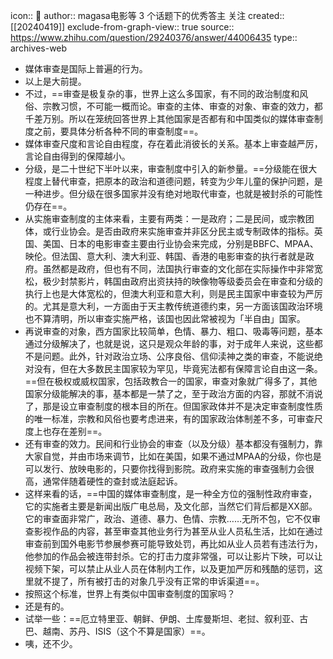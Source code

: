 icon:: 💾
author:: magasa电影等 3 个话题下的优秀答主 关注
created:: [[20240419]]
exclude-from-graph-view:: true
source:: https://www.zhihu.com/question/29240376/answer/44006435
type:: archives-web

- 媒体审查是国际上普遍的行为。
- 以上是大前提。
- 不过，==审查是极复杂的事，世界上这么多国家，有不同的政治制度和风俗、宗教习惯，不可能一概而论。审查的主体、审查的对象、审查的效力，都千差万别。所以在笼统回答世界上其他国家是否都有和中国类似的媒体审查制度之前，要具体分析各种不同的审查制度==。
- 媒体审查尺度和言论自由程度，存在着此消彼长的关系。基本上审查越严厉，言论自由得到的保障越小。
- 分级，是二十世纪下半叶以来，审查制度中引入的新参量。==分级能在很大程度上替代审查，把原本的政治和道德问题，转变为少年儿童的保护问题，是一种进步。但分级在很多国家并没有绝对地取代审查，也就是被封杀的可能性仍存在==。
- 从实施审查制度的主体来看，主要有两类：一是政府；二是民间，或宗教团体，或行业协会。是否由政府来实施审查并非区分民主或专制政体的指标。英国、美国、日本的电影审查主要由行业协会来完成，分别是BBFC、MPAA、映伦。但法国、意大利、澳大利亚、韩国、香港的电影审查的执行者就是政府。虽然都是政府，但也有不同，法国执行审查的文化部在实际操作中非常宽松，极少封禁影片，韩国由政府出资扶持的映像物等级委员会在审查和分级的执行上也是大体宽松的，但澳大利亚和意大利，则是民主国家中审查较为严厉的。尤其是意大利，一方面由于天主教传统道德约束，另一方面该国政治环境也不算清明，所以审查实施严格，该国也因此常被视为「半自由」国家。
- 再说审查的对象，西方国家比较简单，色情、暴力、粗口、吸毒等问题，基本通过分级解决了，也就是说，这只是观众年龄的事，对于成年人来说，这些都不是问题。此外，针对政治立场、公序良俗、信仰渎神之类的审查，不能说绝对没有，但在大多数民主国家较为罕见，毕竟宪法都有保障言论自由这一条。==但在极权或威权国家，包括政教合一的国家，审查对象就广得多了，其他国家分级能解决的事，基本都是一禁了之，至于政治方面的内容，那就不消说了，那是设立审查制度的根本目的所在。但国家政体并不是决定审查制度性质的唯一标准，宗教和风俗也要考虑进来，有的国家政治体制差不多，可审查尺度上也存在差别==。
- 还有审查的效力。民间和行业协会的审查（以及分级）基本都没有强制力，靠大家自觉，并由市场来调节，比如在美国，如果不通过MPAA的分级，你也是可以发行、放映电影的，只要你找得到影院。政府来实施的审查强制力会很高，通常伴随着硬性的查封或法庭起诉。
- 这样来看的话，==中国的媒体审查制度，是一种全方位的强制性政府审查，它的实施者主要是新闻出版广电总局，及文化部，当然它们背后都是XX部。它的审查面非常广，政治、道德、暴力、色情、宗教……无所不包，它不仅审查影视作品的内容，甚至审查其他业务行为甚至从业人员私生活，比如在通过审查前到国外电影节参展参赛可能导致处罚，再比如从业人员若有违法行为，他参加的作品会被连带封杀。它的打击力度非常强，可以让影片下映，可以让视频下架，可以禁止从业人员在体制内工作，以及更加严厉和残酷的惩罚，这里就不提了，所有被打击的对象几乎没有正常的申诉渠道==。
- 按照这个标准，世界上有类似中国审查制度的国家吗？
- 还是有的。
- 试举一些：==厄立特里亚、朝鲜、伊朗、土库曼斯坦、老挝、叙利亚、古巴、越南、苏丹、ISIS（这个不算是国家）==。
- 咦，还不少。